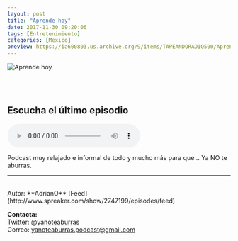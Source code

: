 ```yaml
---
layout: post
title: "Aprende hoy"
date: 2017-11-30 09:20:06
tags: [Entretenimiento]
categories: [Mexico]
preview: https://ia600803.us.archive.org/9/items/TAPEANDORADIO500/AprendeHoy300.jpg
---
```


![Aprende hoy](https://ia600803.us.archive.org/9/items/TAPEANDORADIO500/AprendeHoy500.jpg)

<br/>
<br/>

## Escucha el último episodio

<!--reproductor-feed=http://www.spreaker.com/show/2747199/episodes/feed-->
<!--reproductor-start-->
<audio id="audio" preload="auto" controls="" src="http://api.spreaker.com/download/episode/13899487/podcast_1517027454.mp3"></audio>
<!--reproductor-end-->

Podcast muy relajado e informal de todo y mucho más para que... Ya NO te aburras.  

_ _ _

<br>
Autor: **AdrianO**  
[Feed](http://www.spreaker.com/show/2747199/episodes/feed)  


**Contacta:**  
Twitter: [@yanoteaburras](https://twitter.com/yanoteaburras)  
Correo: [yanoteaburras.podcast@gmail.com](mailto:yanoteaburras.podcast@gmail.com)  

